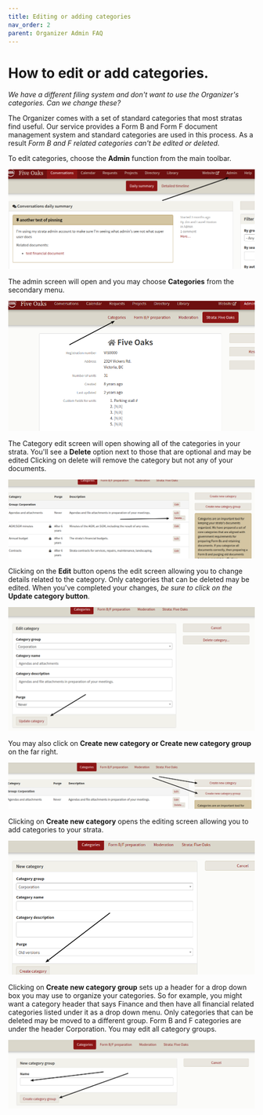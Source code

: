 ```yaml
---
title: Editing or adding categories
nav_order: 2
parent: Organizer Admin FAQ
---
```


# How to edit or add categories.

*We have a different filing system and don't want to use the Organizer's categories.  Can we change these?*

The Organizer comes with a set of standard categories that most stratas find useful.  Our service provides a Form B and Form F document management system and standard categories are used in this process.  As a result *Form B and F related categories can't be edited or deleted.*

To edit categories, choose the **Admin** function from the main toolbar.

![choose admin](categories/admin.png)

The admin screen will open and you may choose **Categories** from the secondary menu.

![choose category](categories/category.png)

The Category edit screen will open showing all of the categories in your strata.  You'll see a **Delete** option next to those that are optional and may be edited  Clicking on delete will remove the category but not any of your documents.

![delete](categories/delete.png)

Clicking on the **Edit** button opens the edit screen allowing you to change details related to the category.  Only categories that can be deleted may be edited.  When you've completed your changes, *be sure to click on the* **Update category button**.

![update](categories/update.png)

You may also click on **Create new category or Create new category group** on the far right. 

![create new](categories/createnew.png)

Clicking on **Create new category** opens the editing screen allowing you to add categories to your strata.

![edit new](categories/newscreen.png)

Clicking on **Create new category group** sets up a header for a drop down box you may use to organize your categories.  So for example, you might want a category header that says Finance and then have all financial related categories listed under it as a drop down menu.  Only categories that can be deleted may be moved to a different group.  Form B and F categories are under the header Corporation.  You may edit all category groups.

![new group](categories/newgroup.png)
